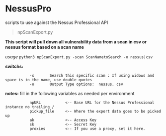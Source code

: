 # NessusPro
scripts to use against the Nessus Professional API

> npScanExport.py

**This script will pull down all vulnerability data from a scan in csv or nessus format based on a scan name**

*usage* `python3 npScanExport.py -scan ScanNametoSearch -o nessus|csv`

******switchs:******    

               -s       Search this specific scan : If using widows and space is in the name, use double quotes
               -o       Output Type options:  nessus, csv
 
******notes:******      fill in the following variables as needed per environment

               npURL           <-- Base URL for the Nessus Professional instance no trailing /
               pickup_file     <-- Where the export data goes to be picked up
               ak              <-- Access Key
               sk              <-- Secret Key
               proxies         <-- If you use a proxy, set it here.
